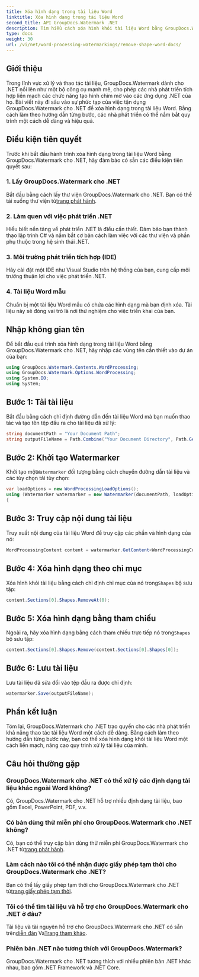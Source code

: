 ```yaml
---
title: Xóa hình dạng trong tài liệu Word
linktitle: Xóa hình dạng trong tài liệu Word
second_title: API GroupDocs.Watermark .NET
description: Tìm hiểu cách xóa hình khỏi tài liệu Word bằng GroupDocs.Watermark cho .NET. Thao tác tài liệu dễ dàng, hiệu quả và mạnh mẽ.
type: docs
weight: 30
url: /vi/net/word-processing-watermarkings/remove-shape-word-docs/
---
```

## Giới thiệu
Trong lĩnh vực xử lý và thao tác tài liệu, GroupDocs.Watermark dành cho .NET nổi lên như một bộ công cụ mạnh mẽ, cho phép các nhà phát triển tích hợp liền mạch các chức năng tạo hình chìm mờ vào các ứng dụng .NET của họ. Bài viết này đi sâu vào sự phức tạp của việc tận dụng GroupDocs.Watermark cho .NET để xóa hình dạng trong tài liệu Word. Bằng cách làm theo hướng dẫn từng bước, các nhà phát triển có thể nắm bắt quy trình một cách dễ dàng và hiệu quả.
## Điều kiện tiên quyết
Trước khi bắt đầu hành trình xóa hình dạng trong tài liệu Word bằng GroupDocs.Watermark cho .NET, hãy đảm bảo có sẵn các điều kiện tiên quyết sau:
### 1. Lấy GroupDocs.Watermark cho .NET
 Bắt đầu bằng cách lấy thư viện GroupDocs.Watermark cho .NET. Bạn có thể tải xuống thư viện từ[trang phát hành](https://releases.groupdocs.com/Watermark/net/).
### 2. Làm quen với việc phát triển .NET
Hiểu biết nền tảng về phát triển .NET là điều cần thiết. Đảm bảo bạn thành thạo lập trình C# và nắm bắt cơ bản cách làm việc với các thư viện và phần phụ thuộc trong hệ sinh thái .NET.
### 3. Môi trường phát triển tích hợp (IDE)
Hãy cài đặt một IDE như Visual Studio trên hệ thống của bạn, cung cấp môi trường thuận lợi cho việc phát triển .NET. 
### 4. Tài liệu Word mẫu
Chuẩn bị một tài liệu Word mẫu có chứa các hình dạng mà bạn định xóa. Tài liệu này sẽ đóng vai trò là nơi thử nghiệm cho việc triển khai của bạn.

## Nhập không gian tên
Để bắt đầu quá trình xóa hình dạng trong tài liệu Word bằng GroupDocs.Watermark cho .NET, hãy nhập các vùng tên cần thiết vào dự án của bạn:
```csharp
using GroupDocs.Watermark.Contents.WordProcessing;
using GroupDocs.Watermark.Options.WordProcessing;
using System.IO;
using System;
```
## Bước 1: Tải tài liệu
Bắt đầu bằng cách chỉ định đường dẫn đến tài liệu Word mà bạn muốn thao tác và tạo tên tệp đầu ra cho tài liệu đã xử lý:
```csharp
string documentPath = "Your Document Path";
string outputFileName = Path.Combine("Your Document Directory", Path.GetFileName(documentPath));
```
## Bước 2: Khởi tạo Watermarker
 Khởi tạo một`Watermarker` đối tượng bằng cách chuyển đường dẫn tài liệu và các tùy chọn tải tùy chọn:
```csharp
var loadOptions = new WordProcessingLoadOptions();
using (Watermarker watermarker = new Watermarker(documentPath, loadOptions))
{
```
## Bước 3: Truy cập nội dung tài liệu
Truy xuất nội dung của tài liệu Word để truy cập các phần và hình dạng của nó:
```csharp
WordProcessingContent content = watermarker.GetContent<WordProcessingContent>();
```
## Bước 4: Xóa hình dạng theo chỉ mục
 Xóa hình khỏi tài liệu bằng cách chỉ định chỉ mục của nó trong`Shapes` bộ sưu tập:
```csharp
content.Sections[0].Shapes.RemoveAt(0);
```
## Bước 5: Xóa hình dạng bằng tham chiếu
 Ngoài ra, hãy xóa hình dạng bằng cách tham chiếu trực tiếp nó trong`Shapes` bộ sưu tập:
```csharp
content.Sections[0].Shapes.Remove(content.Sections[0].Shapes[0]);
```
## Bước 6: Lưu tài liệu
Lưu tài liệu đã sửa đổi vào tệp đầu ra được chỉ định:
```csharp
watermarker.Save(outputFileName);
```

## Phần kết luận
Tóm lại, GroupDocs.Watermark cho .NET trao quyền cho các nhà phát triển khả năng thao tác tài liệu Word một cách dễ dàng. Bằng cách làm theo hướng dẫn từng bước này, bạn có thể xóa hình dạng khỏi tài liệu Word một cách liền mạch, nâng cao quy trình xử lý tài liệu của mình.
## Câu hỏi thường gặp
### GroupDocs.Watermark cho .NET có thể xử lý các định dạng tài liệu khác ngoài Word không?
Có, GroupDocs.Watermark cho .NET hỗ trợ nhiều định dạng tài liệu, bao gồm Excel, PowerPoint, PDF, v.v.
### Có bản dùng thử miễn phí cho GroupDocs.Watermark cho .NET không?
 Có, bạn có thể truy cập bản dùng thử miễn phí GroupDocs.Watermark cho .NET từ[trang phát hành](https://releases.groupdocs.com/).
### Làm cách nào tôi có thể nhận được giấy phép tạm thời cho GroupDocs.Watermark cho .NET?
 Bạn có thể lấy giấy phép tạm thời cho GroupDocs.Watermark cho .NET từ[trang giấy phép tạm thời](https://purchase.groupdocs.com/temporary-license/).
### Tôi có thể tìm tài liệu và hỗ trợ cho GroupDocs.Watermark cho .NET ở đâu?
 Tài liệu và tài nguyên hỗ trợ cho GroupDocs.Watermark cho .NET có sẵn trên[diễn đàn](https://forum.groupdocs.com/c/watermark/19) Và[Trang tham khảo](https://reference.groupdocs.com/Watermark/net/).
### Phiên bản .NET nào tương thích với GroupDocs.Watermark?
GroupDocs.Watermark cho .NET tương thích với nhiều phiên bản .NET khác nhau, bao gồm .NET Framework và .NET Core.